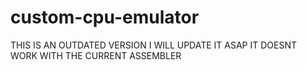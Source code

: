 # custom-cpu-emulator
THIS IS AN OUTDATED VERSION I WILL UPDATE IT ASAP
IT DOESNT WORK WITH THE CURRENT ASSEMBLER